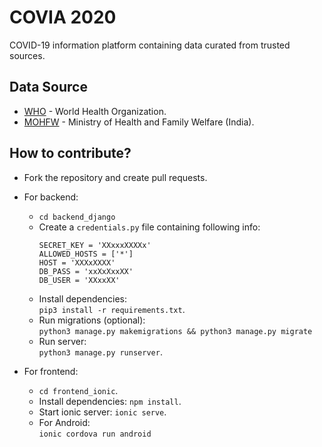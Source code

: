 # COVIA 2020

COVID-19 information platform containing data curated from trusted sources.


## Data Source
* [WHO](https://who.int) - World Health Organization.
* [MOHFW](https://www.mohfw.gov.in/) - Ministry of Health and Family Welfare (India).

## How to contribute?
* Fork the repository and create pull requests.
* For backend:
    * `cd backend_django`
    * Create a `credentials.py` file containing following info:
        ```
        SECRET_KEY = 'XXxxxXXXXx'
        ALLOWED_HOSTS = ['*']
        HOST = 'XXXxXXXX'
        DB_PASS = 'xxXxXxxXX'
        DB_USER = 'XXxxXX'
        ```
    * Install dependencies:  
    `pip3 install -r requirements.txt`.
    * Run migrations (optional):  
    `python3 manage.py makemigrations && python3 manage.py migrate`
    * Run server:   
    `python3 manage.py runserver`.

* For frontend:
    * `cd frontend_ionic`.
    * Install dependencies: `npm install`.
    * Start ionic server: `ionic serve`.
    * For Android:  
    `ionic cordova run android`


